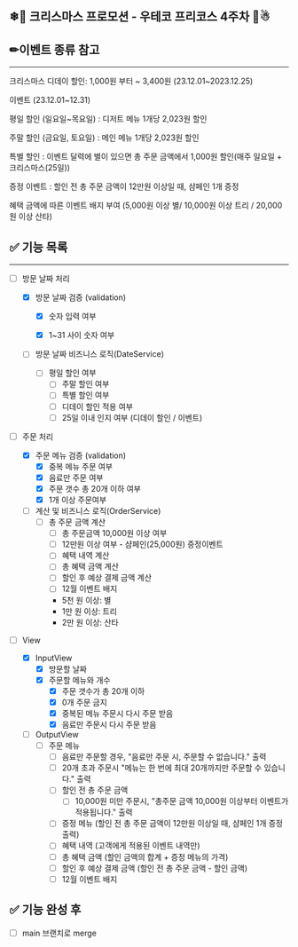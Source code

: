 ## ❄🎁 크리스마스 프로모션 - 우테코 프리코스 4주차 🌲☃

## ✏이벤트 종류 참고

------

크리스마스 디데이 할인: 1,000원 부터 ~ 3,400원 (23.12.01~2023.12.25)

이벤트 (23.12.01~12.31)

평일 할인 (일요일~목요일) : 디저트 메뉴 1개당 2,023원 할인

주말 할인 (금요일, 토요일) : 메인 메뉴 1개당 2,023원 할인

특별 할인 : 이벤트 달력에 별이 있으면 총 주문 금액에서 1,000원 할인(매주 일요일 + 크리스마스(25일))

증정 이벤트 : 할인 전 총 주문 금액이 12만원 이상일 때, 샴페인 1개 증정

혜택 금액에 따른 이벤트 배지 부여 (5,000원 이상 별/ 10,000원 이상 트리 / 20,000원 이상 산타)



## ✅ 기능 목록

---

- [ ] 방문 날짜 처리

  - [x] 방문 날짜 검증 (validation)

    - [x] 숫자 입력 여부

    - [x] 1~31 사이 숫자 여부

  - [ ] 방문 날짜 비즈니스 로직(DateService)
    - [ ] 평일 할인 여부
      - [ ] 주말 할인 여부
      - [ ] 특별 할인 여부
      - [ ] 디데이 할인 적용 여부
      - [ ] 25일 이내 인지 여부 (디데이 할인 / 이벤트)

- [ ] 주문 처리
  - [x] 주문 메뉴 검증 (validation)
    - [x] 중복 메뉴 주문 여부
    - [x] 음료만 주문 여부
    - [x] 주문 갯수 총 20개 이하 여부
    - [x] 1개 이상 주문여부

  - [ ] 계산 및 비즈니스 로직(OrderService)
    - [ ] 총 주문 금액 계산
      - [ ] 총 주문금액 10,000원 이상 여부
      - [ ] 12만원 이상 여부 - 샴페인(25,000원) 증정이벤트
      - [ ] 혜택 내역 계산
      - [ ] 총 혜택 금액 계산
      - [ ] 할인 후 예상 결제 금액 계산
      - [ ] 12월 이벤트 배지 
      - 5천 원 이상: 별
      - 1만 원 이상: 트리
      - 2만 원 이상: 산타

- [ ] View
  - [x] InputView
    - [x] 방문할 날짜
    - [x] 주문할 메뉴와 개수
      - [x] 주문 갯수가 총 20개 이하
      - [x] 0개 주문 금지
      - [x] 중복된 메뉴 주문시 다시 주문 받음
      - [x] 음료만 주문시 다시 주문 받음

  - [ ] OutputView
    - [ ] 주문 메뉴
      - [ ] 음료만 주문할 경우, "음료만 주문 시, 주문할 수 없습니다." 출력
      - [ ] 20개 초과 주문시 "메뉴는 한 번에 최대 20개까지만 주문할 수 있습니다." 출력
      - [ ] 할인 전 총 주문 금액
        - [ ] 10,000원 미만 주문시, "총주문 금액 10,000원 이상부터 이벤트가 적용됩니다." 출력
      - [ ] 증정 메뉴 (할인 전 총 주문 금액이 12만원 이상일 때, 샴페인 1개 증정 출력)
      - [ ] 혜택 내역 (고객에게 적용된 이벤트 내역만)
      - [ ] 총 혜택 금액 (할인 금액의 합계 + 증정 메뉴의 가격)
      - [ ] 할인 후 예상 결제 금액 (할인 전 총 주문 금액 - 할인 금액)
      - [ ] 12월 이벤트 배지

## ✅ 기능 완성 후

- [ ] main 브랜치로 merge
